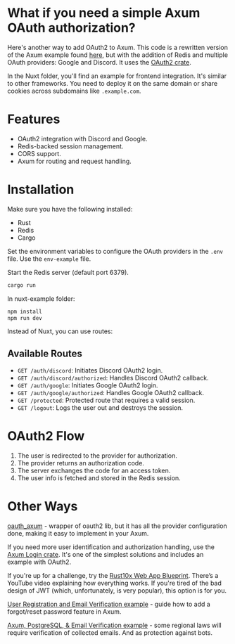 # What if you need a simple Axum OAuth authorization?

Here's another way to add OAuth2 to Axum. This code is a rewritten version of the Axum example found [here](https://github.com/tokio-rs/axum/tree/main/examples/oauth), but with the addition of Redis and multiple OAuth providers: Google and Discord. It uses the [OAuth2 crate](https://crates.io/crates/oauth2).

In the Nuxt folder, you'll find an example for frontend integration. It's similar to other frameworks. You need to deploy it on the same domain or share cookies across subdomains like `.example.com`.

# Features
- OAuth2 integration with Discord and Google.
- Redis-backed session management.
- CORS support.
- Axum for routing and request handling.

# Installation

Make sure you have the following installed:
- Rust
- Redis
- Cargo

Set the environment variables to configure the OAuth providers in the `.env` file. Use the `env-example` file.

Start the Redis server (default port 6379).
```bash
cargo run
```
In nuxt-example folder:
```bash
npm install
npm run dev
```
Instead of Nuxt, you can use routes:

## Available Routes
- `GET /auth/discord`: Initiates Discord OAuth2 login.
- `GET /auth/discord/authorized`: Handles Discord OAuth2 callback.
- `GET /auth/google`: Initiates Google OAuth2 login.
- `GET /auth/google/authorized`: Handles Google OAuth2 callback.
- `GET /protected`: Protected route that requires a valid session.
- `GET /logout`: Logs the user out and destroys the session.

# OAuth2 Flow
1. The user is redirected to the provider for authorization.
2. The provider returns an authorization code.
3. The server exchanges the code for an access token.
4. The user info is fetched and stored in the Redis session.

# Other Ways
[oauth_axum](https://crates.io/crates/oauth-axum) - wrapper of oauth2 lib, but it has all the provider configuration done, making it easy to implement in your Axum.

If you need more user identification and authorization handling, use the [Axum Login crate](https://crates.io/crates/axum-login). It's one of the simplest solutions and includes an example with OAuth2.

If you're up for a challenge, try the [Rust10x Web App Blueprint](https://github.com/rust10x/rust-web-app). There’s a YouTube video explaining how everything works. If you're tired of the bad design of JWT (which, unfortunately, is very popular), this option is for you.

[User Registration and Email Verification example](https://github.com/wpcodevo/rust-user-signup-forgot-password-email) - guide how to add a forgot/reset password feature in Axum.

[Axum, PostgreSQL, & Email Verification example](https://github.com/AarambhDevHub/rust-backend-axum) - some regional laws will require verification of collected emails. And as protection against bots.
